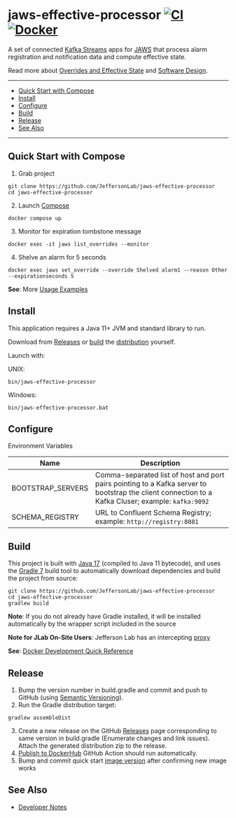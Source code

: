 # jaws-effective-processor [![CI](https://github.com/JeffersonLab/jaws-effective-processor/actions/workflows/ci.yml/badge.svg)](https://github.com/JeffersonLab/jaws-effective-processor/actions/workflows/ci.yml) [![Docker](https://img.shields.io/docker/v/jeffersonlab/jaws-effective-processor?sort=semver&label=DockerHub)](https://hub.docker.com/r/jeffersonlab/jaws-effective-processor)
A set of connected [Kafka Streams](https://kafka.apache.org/documentation/streams/) apps for [JAWS](https://github.com/JeffersonLab/jaws) that process alarm registration and notification data and compute effective state.  

Read more about [Overrides and Effective State](https://github.com/JeffersonLab/jaws/wiki/Overrides-and-Effective-State) and [Software Design](https://github.com/JeffersonLab/jaws/wiki/Software-Design#effective-processor).

---
 - [Quick Start with Compose](https://github.com/JeffersonLab/jaws-effective-processor#quick-start-with-compose)
 - [Install](https://github.com/JeffersonLab/jaws-effective-processor#install) 
 - [Configure](https://github.com/JeffersonLab/jaws-effective-processor#configure)
 - [Build](https://github.com/JeffersonLab/jaws-effective-processor#build) 
 - [Release](https://github.com/JeffersonLab/jaws-effective-processor#release)  
 - [See Also](https://github.com/JeffersonLab/jaws-effective-processor#see-also)
 ---

## Quick Start with Compose 
1. Grab project
```
git clone https://github.com/JeffersonLab/jaws-effective-processor
cd jaws-effective-processor
```
2. Launch [Compose](https://github.com/docker/compose)
```
docker compose up
```
3. Monitor for expiration tombstone message 
```
docker exec -it jaws list_overrides --monitor 
```
4. Shelve an alarm for 5 seconds
```
docker exec jaws set_override --override Shelved alarm1 --reason Other --expirationseconds 5
```

**See**: More [Usage Examples](https://github.com/JeffersonLab/jaws-effective-processor/wiki/Usage-Examples)

## Install
This application requires a Java 11+ JVM and standard library to run.

Download from [Releases](https://github.com/JeffersonLab/jaws-effective-processor/releases) or [build](https://github.com/JeffersonLab/jaws-effective-processor#build) the [distribution](https://github.com/JeffersonLab/jaws-effective-processor#release) yourself.


Launch with:

UNIX:
```
bin/jaws-effective-processor
```
Windows:
```
bin/jaws-effective-processor.bat
```

## Configure
Environment Variables

| Name | Description |
|---|---|
| BOOTSTRAP_SERVERS | Comma-separated list of host and port pairs pointing to a Kafka server to bootstrap the client connection to a Kafka Cluser; example: `kafka:9092` |
| SCHEMA_REGISTRY | URL to Confluent Schema Registry; example: `http://registry:8081` |

## Build
This project is built with [Java 17](https://adoptium.net/) (compiled to Java 11 bytecode), and uses the [Gradle 7](https://gradle.org/) build tool to automatically download dependencies and build the project from source:

```
git clone https://github.com/JeffersonLab/jaws-effective-processor
cd jaws-effective-processor
gradlew build
```

**Note**: If you do not already have Gradle installed, it will be installed automatically by the wrapper script included in the source

**Note for JLab On-Site Users**: Jefferson Lab has an intercepting [proxy](https://gist.github.com/slominskir/92c25a033db93a90184a5994e71d0b78)

**See**: [Docker Development Quick Reference](https://gist.github.com/slominskir/a7da801e8259f5974c978f9c3091d52c#development-quick-reference)

## Release
1. Bump the version number in build.gradle and commit and push to GitHub (using [Semantic Versioning](https://semver.org/)).
1. Run the Gradle distribution target:
```
gradlew assembleDist
```   
3. Create a new release on the GitHub [Releases](https://github.com/JeffersonLab/jaws-effective-processor/releases) page corresponding to same version in build.gradle (Enumerate changes and link issues).   Attach the generated distribution zip to the release.
4. [Publish to DockerHub](https://github.com/JeffersonLab/jaws-effective-processor/actions/workflows/docker-publish.yml) GitHub Action should run automatically.
5. Bump and commit quick start [image version](https://github.com/JeffersonLab/jaws-effective-processor/blob/main/docker-compose.override.yml) after confirming new image works

## See Also
   - [Developer Notes](https://github.com/JeffersonLab/jaws-effective-processor/wiki/Developer-Notes)
